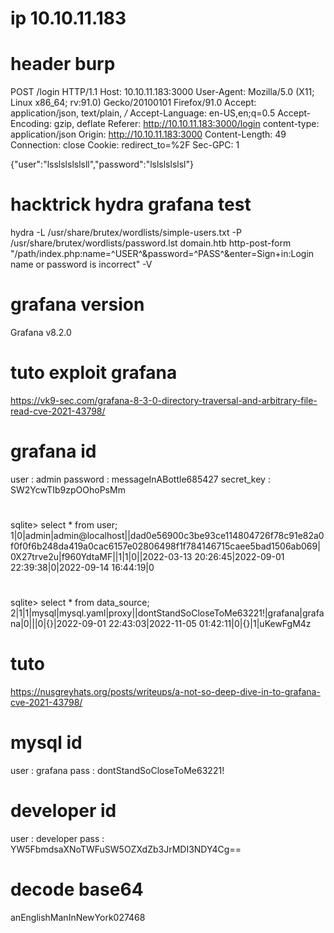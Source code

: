 # ip 10.10.11.183

# header burp

POST /login HTTP/1.1
Host: 10.10.11.183:3000
User-Agent: Mozilla/5.0 (X11; Linux x86_64; rv:91.0) Gecko/20100101 Firefox/91.0
Accept: application/json, text/plain, */*
Accept-Language: en-US,en;q=0.5
Accept-Encoding: gzip, deflate
Referer: http://10.10.11.183:3000/login
content-type: application/json
Origin: http://10.10.11.183:3000
Content-Length: 49
Connection: close
Cookie: redirect_to=%2F
Sec-GPC: 1

{"user":"lsslslslslsll","password":"lslslslslsl"}

# hacktrick hydra grafana test

hydra -L /usr/share/brutex/wordlists/simple-users.txt -P /usr/share/brutex/wordlists/password.lst domain.htb  http-post-form "/path/index.php:name=^USER^&password=^PASS^&enter=Sign+in:Login name or password is incorrect" -V

# grafana version
Grafana v8.2.0

# tuto exploit grafana
https://vk9-sec.com/grafana-8-3-0-directory-traversal-and-arbitrary-file-read-cve-2021-43798/

# grafana id
user : admin
password : messageInABottle685427
secret_key : SW2YcwTIb9zpOOhoPsMm

#
sqlite> select * from user;
1|0|admin|admin@localhost||dad0e56900c3be93ce114804726f78c91e82a0f0f0f6b248da419a0cac6157e02806498f1f784146715caee5bad1506ab069|0X27trve2u|f960YdtaMF||1|1|0||2022-03-13 20:26:45|2022-09-01 22:39:38|0|2022-09-14 16:44:19|0

#
sqlite> select * from data_source;
2|1|1|mysql|mysql.yaml|proxy||dontStandSoCloseToMe63221!|grafana|grafana|0|||0|{}|2022-09-01 22:43:03|2022-11-05 01:42:11|0|{}|1|uKewFgM4z

# tuto
https://nusgreyhats.org/posts/writeups/a-not-so-deep-dive-in-to-grafana-cve-2021-43798/

# mysql id
user : grafana
pass : dontStandSoCloseToMe63221!

# developer id
user : developer
pass : YW5FbmdsaXNoTWFuSW5OZXdZb3JrMDI3NDY4Cg==

# decode base64
anEnglishManInNewYork027468